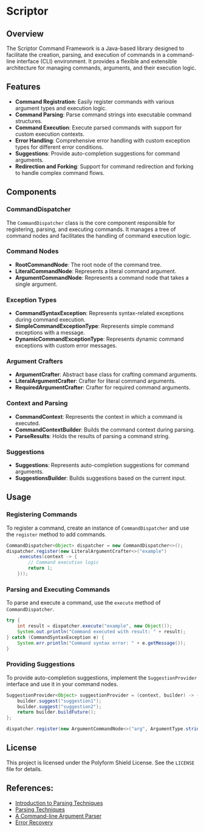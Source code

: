 # Scriptor 

## Overview

The Scriptor Command Framework is a Java-based library designed to facilitate the creation, parsing, and execution of commands in a command-line interface (CLI) environment. It provides a flexible and extensible architecture for managing commands, arguments, and their execution logic.

## Features

- **Command Registration**: Easily register commands with various argument types and execution logic.
- **Command Parsing**: Parse command strings into executable command structures.
- **Command Execution**: Execute parsed commands with support for custom execution contexts.
- **Error Handling**: Comprehensive error handling with custom exception types for different error conditions.
- **Suggestions**: Provide auto-completion suggestions for command arguments.
- **Redirection and Forking**: Support for command redirection and forking to handle complex command flows.

## Components

### CommandDispatcher

The `CommandDispatcher` class is the core component responsible for registering, parsing, and executing commands. It manages a tree of command nodes and facilitates the handling of command execution logic.

### Command Nodes

- **RootCommandNode**: The root node of the command tree.
- **LiteralCommandNode**: Represents a literal command argument.
- **ArgumentCommandNode**: Represents a command node that takes a single argument.

### Exception Types

- **CommandSyntaxException**: Represents syntax-related exceptions during command execution.
- **SimpleCommandExceptionType**: Represents simple command exceptions with a message.
- **DynamicCommandExceptionType**: Represents dynamic command exceptions with custom error messages.

### Argument Crafters

- **ArgumentCrafter**: Abstract base class for crafting command arguments.
- **LiteralArgumentCrafter**: Crafter for literal command arguments.
- **RequiredArgumentCrafter**: Crafter for required command arguments.

### Context and Parsing

- **CommandContext**: Represents the context in which a command is executed.
- **CommandContextBuilder**: Builds the command context during parsing.
- **ParseResults**: Holds the results of parsing a command string.

### Suggestions

- **Suggestions**: Represents auto-completion suggestions for command arguments.
- **SuggestionsBuilder**: Builds suggestions based on the current input.

## Usage

### Registering Commands

To register a command, create an instance of `CommandDispatcher` and use the `register` method to add commands.

```java
CommandDispatcher<Object> dispatcher = new CommandDispatcher<>();
dispatcher.register(new LiteralArgumentCrafter<>("example")
    .executes(context -> {
        // Command execution logic
        return 1;
    }));
```

### Parsing and Executing Commands

To parse and execute a command, use the `execute` method of `CommandDispatcher`.

```java
try {
    int result = dispatcher.execute("example", new Object());
    System.out.println("Command executed with result: " + result);
} catch (CommandSyntaxException e) {
    System.err.println("Command syntax error: " + e.getMessage());
}
```

### Providing Suggestions

To provide auto-completion suggestions, implement the `SuggestionProvider` interface and use it in your command nodes.

```java
SuggestionProvider<Object> suggestionProvider = (context, builder) -> {
    builder.suggest("suggestion1");
    builder.suggest("suggestion2");
    return builder.buildFuture();
};

dispatcher.register(new ArgumentCommandNode<>("arg", ArgumentType.string(), null, null, null, null, false, suggestionProvider));
```

## License

This project is licensed under the Polyform Shield License. See the `LICENSE` file for details.

## References:

- [Introduction to Parsing Techniques](https://file.fouladi.ir/courses/compiler/books/theory_of_parsing_vol1.pdf)
- [Parsing Techniques](https://staff.polito.it/silvano.rivoira/LingTrad/ParsingTechniques/ParsingTechniques.pdf)
- [A Command-line Argument Parser](https://www.jamesshore.com/downloads/Clean_Code_Args.pdf)
- [Error Recovery](https://www.cs.princeton.edu/courses/archive/spr04/cos320/notes/error-recovery.pdf)
